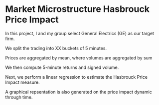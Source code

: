 # Market Microstructure Hasbrouck Price Impact
<p>In this project, I and my group select General Electrics (GE) as our target firm. 
<p>We split the trading into XX buckets of 5 minutes.
<p>Prices are aggregated by mean, where volumes are aggregated by sum
<p>We then compute 5-minute returns and signed volume. 
<p>Next, we perform a linear regression to estimate the Hasbrouck Price Impact measure. 
<p>A graphical repsentation is also generated on the price impact dynamic through time.

